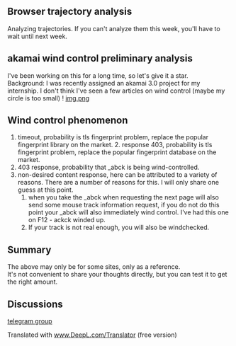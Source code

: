 ## Browser trajectory analysis
Analyzing trajectories. If you can't analyze them this week, you'll have to wait until next week.

## akamai wind control preliminary analysis ##
I've been working on this for a long time, so let's give it a star.   
Background: I was recently assigned an akamai 3.0 project for my internship. I don't think I've seen a few articles on wind control (maybe my circle is too small)
! [img.png](img.png)
## Wind control phenomenon
1. timeout, probability is tls fingerprint problem, replace the popular fingerprint library on the market. 2. response 403, probability is tls fingerprint problem, replace the popular fingerprint database on the market.
2. 403 response, probability that _abck is being wind-controlled.
3. non-desired content response, here can be attributed to a variety of reasons. There are a number of reasons for this. I will only share one guess at this point.
   1. when you take the _abck when requesting the next page will also send some mouse track information request, if you do not do this point your _abck will also immediately wind control. I've had this one on F12 - ackck winded up.
   2. If your track is not real enough, you will also be windchecked.

## Summary
   The above may only be for some sites, only as a reference.    
   It's not convenient to share your thoughts directly, but you can test it to get the right amount.

## Discussions
[telegram group](https://t.me/+4MxaaiydQsVjYTVl)   

        

Translated with www.DeepL.com/Translator (free version)
